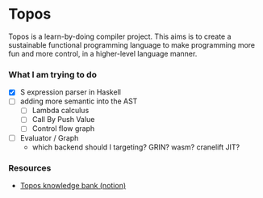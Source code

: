 # Topos

Topos is a learn-by-doing compiler project. This aims is to create a sustainable functional programming language to make programming more fun and more control, in a higher-level language manner.

### What I am trying to do
- [x] S expression parser in Haskell
- [ ] adding more semantic into the AST
    - [ ] Lambda calculus
    - [ ] Call By Push Value
    - [ ] Control flow graph
- [ ] Evaluator / Graph
    - which backend should I targeting? GRIN? wasm? cranelift JIT?


### Resources
* [Topos knowledge bank (notion)](https://www.notion.so/Topos-07f4ed2a60234d458703fe416282dedf)
